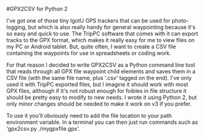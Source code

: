 #GPX2CSV for Python 2

I've got one of those tiny IgotU GPS trackers that can be used for photo-logging, but which is also really handy for general waypointing because it's so easy and quick to use. The TripPC software that comes with it can export tracks to the GPX format, which makes it really easy for me to view files on my PC or Android tablet. But, quite often, I want to create a CSV file containing the waypoints for use in spreadsheets or coding work.

For that reason I decided to write GPX2CSV as a Python command line tool that reads through all GPX file waypoint child elements and saves them in a CSV file (with the same file name, plus '.csv' tagged on the end). I've only used it with TripPC exported files, but I imagine it should work with most GPX files, although if it's not robust enough for foibles in file structure it should be pretty easy to modify to new needs. I wrote it using Python 2, but only minor changes should be needed to make it work on v3 if you prefer.

To use it you'll obviously need to add the file location to your path environment variable. In a terminal you can then just run commands such as 'gpx2csv.py ./mygpxfile.gpx'.
